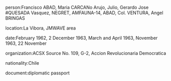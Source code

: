 person:Francisco ABAD, Maria CARCANo Arujo, Julio, Gerardo Jose #QUESADA Vasquez, NEGRET, AMFAUNA-14, ABAD, Col. VENTURA, Angel BRINGAS

location:La Vibora, JMWAVE area

date:February 1962, 2 December 1963, March and April 1963, November 1963, 22 November

organization:ACSX Source No. 109, G-2, Accion Revolucionaria Democratica

nationality:Chile

document:diplomatic passport

